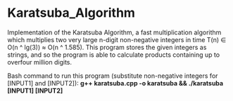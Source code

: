 # Karatsuba_Algorithm
Implementation of the Karatsuba Algorithm, a fast multiplication algorithm which multiplies two very large n-digit non-negative integers in time T(n) ∈ O(n ^ lg(3)) ≈ O(n ^ 1.585). This program stores the given integers as strings, and so the program is able to calculate products containing up to overfour million digits.

Bash command to run this program (substitute non-negative integers for [INPUT1] and [INPUT2]): 
**g++ karatsuba.cpp -o karatsuba && ./karatsuba [INPUT1] [INPUT2]**
